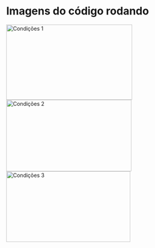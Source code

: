 <h1>Imagens do código rodando</h1>
<img width="335" height="200" alt="Condições 1" src="https://github.com/user-attachments/assets/2203b207-0756-478d-bd1a-03490faf22ef" />
<img width="333" height="190" alt="Condições 2" src="https://github.com/user-attachments/assets/c94aeb44-5179-40b4-89f8-774594986177" />
<img width="330" height="188" alt="Condições 3" src="https://github.com/user-attachments/assets/eb1e2a81-f72f-49dd-a4b4-e2f9a67c9029" />
